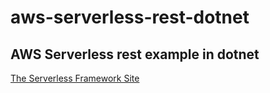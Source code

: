 # aws-serverless-rest-dotnet

## AWS Serverless rest example in dotnet

<a href="https://serverless.com/" target=_blank>The Serverless Framework Site</a>